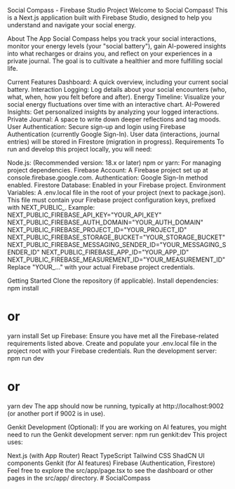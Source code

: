 Social Compass - Firebase Studio Project
Welcome to Social Compass! This is a Next.js application built with Firebase Studio, designed to help you understand and navigate your social energy.

About The App
Social Compass helps you track your social interactions, monitor your energy levels (your "social battery"), gain AI-powered insights into what recharges or drains you, and reflect on your experiences in a private journal. The goal is to cultivate a healthier and more fulfilling social life.

Current Features
Dashboard: A quick overview, including your current social battery.
Interaction Logging: Log details about your social encounters (who, what, when, how you felt before and after).
Energy Timeline: Visualize your social energy fluctuations over time with an interactive chart.
AI-Powered Insights: Get personalized insights by analyzing your logged interactions.
Private Journal: A space to write down deeper reflections and tag moods.
User Authentication: Secure sign-up and login using Firebase Authentication (currently Google Sign-In). User data (interactions, journal entries) will be stored in Firestore (migration in progress).
Requirements
To run and develop this project locally, you will need:

Node.js: (Recommended version: 18.x or later)
npm or yarn: For managing project dependencies.
Firebase Account:
A Firebase project set up at console.firebase.google.com.
Authentication: Google Sign-In method enabled.
Firestore Database: Enabled in your Firebase project.
Environment Variables:
A .env.local file in the root of your project (next to package.json).
This file must contain your Firebase project configuration keys, prefixed with NEXT_PUBLIC_. Example:
NEXT_PUBLIC_FIREBASE_API_KEY="YOUR_API_KEY"
NEXT_PUBLIC_FIREBASE_AUTH_DOMAIN="YOUR_AUTH_DOMAIN"
NEXT_PUBLIC_FIREBASE_PROJECT_ID="YOUR_PROJECT_ID"
NEXT_PUBLIC_FIREBASE_STORAGE_BUCKET="YOUR_STORAGE_BUCKET"
NEXT_PUBLIC_FIREBASE_MESSAGING_SENDER_ID="YOUR_MESSAGING_SENDER_ID"
NEXT_PUBLIC_FIREBASE_APP_ID="YOUR_APP_ID"
NEXT_PUBLIC_FIREBASE_MEASUREMENT_ID="YOUR_MEASUREMENT_ID"
Replace "YOUR_..." with your actual Firebase project credentials.

Getting Started
Clone the repository (if applicable).
Install dependencies:
npm install
# or
yarn install
Set up Firebase:
Ensure you have met all the Firebase-related requirements listed above.
Create and populate your .env.local file in the project root with your Firebase credentials.
Run the development server:
npm run dev
# or
yarn dev
The app should now be running, typically at http://localhost:9002 (or another port if 9002 is in use).

Genkit Development (Optional): If you are working on AI features, you might need to run the Genkit development server:
npm run genkit:dev
This project uses:

Next.js (with App Router)
React
TypeScript
Tailwind CSS
ShadCN UI components
Genkit (for AI features)
Firebase (Authentication, Firestore)
Feel free to explore the src/app/page.tsx to see the dashboard or other pages in the src/app/ directory. # SocialCompass
